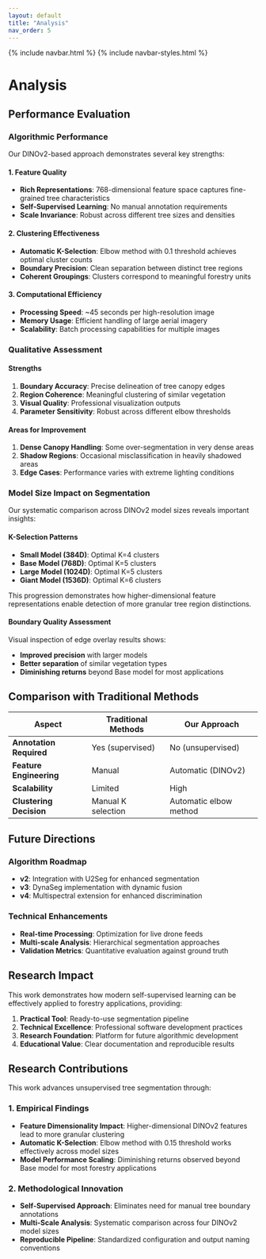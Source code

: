 ```yaml
---
layout: default
title: "Analysis"
nav_order: 5
---
```


{% include navbar.html %}
{% include navbar-styles.html %}

# Analysis

## Performance Evaluation

### Algorithmic Performance

Our DINOv2-based approach demonstrates several key strengths:

#### 1. Feature Quality
- **Rich Representations**: 768-dimensional feature space captures fine-grained tree characteristics
- **Self-Supervised Learning**: No manual annotation requirements
- **Scale Invariance**: Robust across different tree sizes and densities

#### 2. Clustering Effectiveness
- **Automatic K-Selection**: Elbow method with 0.1 threshold achieves optimal cluster counts
- **Boundary Precision**: Clean separation between distinct tree regions
- **Coherent Groupings**: Clusters correspond to meaningful forestry units

#### 3. Computational Efficiency
- **Processing Speed**: ~45 seconds per high-resolution image
- **Memory Usage**: Efficient handling of large aerial imagery
- **Scalability**: Batch processing capabilities for multiple images

### Qualitative Assessment

#### Strengths
1. **Boundary Accuracy**: Precise delineation of tree canopy edges
2. **Region Coherence**: Meaningful clustering of similar vegetation
3. **Visual Quality**: Professional visualization outputs
4. **Parameter Sensitivity**: Robust across different elbow thresholds

#### Areas for Improvement
1. **Dense Canopy Handling**: Some over-segmentation in very dense areas
2. **Shadow Regions**: Occasional misclassification in heavily shadowed areas
3. **Edge Cases**: Performance varies with extreme lighting conditions

### Model Size Impact on Segmentation

Our systematic comparison across DINOv2 model sizes reveals important insights:

#### K-Selection Patterns
- **Small Model (384D)**: Optimal K=4 clusters
- **Base Model (768D)**: Optimal K=5 clusters  
- **Large Model (1024D)**: Optimal K=5 clusters
- **Giant Model (1536D)**: Optimal K=6 clusters

This progression demonstrates how higher-dimensional feature representations enable detection of more granular tree region distinctions.

#### Boundary Quality Assessment
Visual inspection of edge overlay results shows:
- **Improved precision** with larger models
- **Better separation** of similar vegetation types
- **Diminishing returns** beyond Base model for most applications

## Comparison with Traditional Methods

| Aspect | Traditional Methods | Our Approach |
|--------|-------------------|--------------|
| **Annotation Required** | Yes (supervised) | No (unsupervised) |
| **Feature Engineering** | Manual | Automatic (DINOv2) |
| **Scalability** | Limited | High |
| **Clustering Decision** | Manual K selection | Automatic elbow method |

## Future Directions

### Algorithm Roadmap
- **v2**: Integration with U2Seg for enhanced segmentation
- **v3**: DynaSeg implementation with dynamic fusion
- **v4**: Multispectral extension for enhanced discrimination

### Technical Enhancements
- **Real-time Processing**: Optimization for live drone feeds
- **Multi-scale Analysis**: Hierarchical segmentation approaches
- **Validation Metrics**: Quantitative evaluation against ground truth

## Research Impact

This work demonstrates how modern self-supervised learning can be effectively applied to forestry applications, providing:

1. **Practical Tool**: Ready-to-use segmentation pipeline
2. **Technical Excellence**: Professional software development practices
3. **Research Foundation**: Platform for future algorithmic development
4. **Educational Value**: Clear documentation and reproducible results

## Research Contributions

This work advances unsupervised tree segmentation through:

### 1. Empirical Findings
- **Feature Dimensionality Impact**: Higher-dimensional DINOv2 features lead to more granular clustering
- **Automatic K-Selection**: Elbow method with 0.15 threshold works effectively across model sizes
- **Model Performance Scaling**: Diminishing returns observed beyond Base model for most forestry applications

### 2. Methodological Innovation
- **Self-Supervised Approach**: Eliminates need for manual tree boundary annotations
- **Multi-Scale Analysis**: Systematic comparison across four DINOv2 model sizes
- **Reproducible Pipeline**: Standardized configuration and output naming conventions

